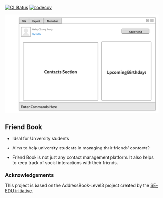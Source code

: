 [![CI Status](https://github.com/se-edu/addressbook-level3/workflows/Java%20CI/badge.svg)](https://github.com/se-edu/addressbook-level3/actions)
[![codecov](https://codecov.io/gh/AY2122S1-CS2103-F10-3/tp/branch/master/graph/badge.svg?token=FYK9IG36EO)](https://codecov.io/gh/AY2122S1-CS2103-F10-3/tp)

![Ui](docs/images/Ui.png)

## Friend Book

* Ideal for University students

* Aims to help university students in managing their friends’ contacts?

* Friend Book is not just any contact management platform. It also helps
 to keep track of social interactions with their friends.

### Acknowledgements
This project is based on the AddressBook-Level3 project created by the [SE-EDU initiative](https://se-education.org).
